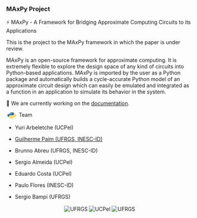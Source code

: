 ### MAxPy Project 

⚡ MAxPy - A Framework for Bridging Approximate Computing Circuits to its Applications

This is the project to the MAxPy framework in which the paper is under review.

MAxPy is an open-source framework for approximate computing. It is extremely flexible to explore the design space of any kind of circuits into Python-based applications. MAxPy is imported by the user as a Python package and automatically builds a cycle-accurate Python model of an approximate circuit design which can easily be emulated and integrated as a function in an application to simulate its behavior in the system.

🔭 We are currently working on the <a href="https://maxpy-project.guthub.io/MAxPy" target="_blank">documentation</a>.

<div align="left">  

  <img align="center" alt="Python" height="20" width="30" src="https://raw.githubusercontent.com/devicons/devicon/master/icons/python/python-original.svg"> Team  
</div> 


- Yuri Arbeletche (UCPel)

- <a href="https://gppaim.wordpress.com/" target="_blank">  Guilherme Paim (UFRGS, INESC-ID)  </a>

- Brunno Abreu (UFRGS, INESC-ID)

- Sergio Almeida (UCPel)

- Eduardo Costa (UCPel)

- Paulo Flores (INESC-ID)

- Sergio Bampi (UFRGS)

<div align="center">
  <img align="center" alt="UFRGS" height="100" height="100" src="http://www.ufrgs.br/english/logo.jpg">
  <img align="center" alt="UCPel" height="110" height="110" src="https://inscricao.ucpel.edu.br/portal/wp-content/uploads/2019/06/logo-ucpel-azul.jpg">
  <img align="center" alt="UFRGS" height="80" height="80" src="https://www.inesc-id.pt/wp-content/uploads/2019/06/INESC-ID-logo_01.png">
</div>
<!--
- 🔭 I’m currently working on ...
- 🌱 I’m currently learning ...
- 👯 I’m looking to collaborate on ...
- 🤔 I’m looking for help with ...
- 💬 Ask me about ...
- 📫 How to reach me: ...
- 😄 Pronouns: ...
- ⚡ Fun fact: ...


**MAxPy-Project/MAxPy-Project** is a ✨ _special_ ✨ repository because its `README.md` (this file) appears on your GitHub profile.

Here are some ideas to get you started:

-->
